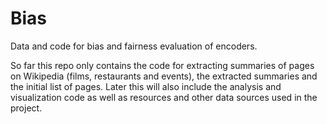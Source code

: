 # Bias

Data and code for bias and fairness evaluation of encoders.

So far this repo only contains the code for extracting summaries of pages on Wikipedia (films, restaurants and events), the extracted summaries and the initial list of pages.
Later this will also include the analysis and visualization code as well as resources and other data sources used in the project. 
